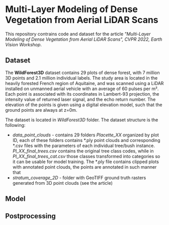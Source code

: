 # Multi-Layer Modeling of Dense Vegetation from Aerial LiDAR Scans

This repository contrains code and dataset for the article _"Multi-Layer Modeling of Dense Vegetation from Aerial LiDAR Scans", CVPR 2022, Earth Vision Workshop_.

## Dataset
The **WildForest3D** dataset contains 29 plots of dense forest, with 7 million 3D points and 2.1 million individual labels.
The study area is located in the heavily forested French region of Aquitaine, and was scanned using a LiDAR installed on unmanned aerial vehicle with an average of 60 pulses per m². Each point is associated with its coordinates in Lambert-93 projection, the intensity value of returned laser signal, and the echo return number. The elevation of the points is given using a digital elevation model, such that the ground points are always at z=0m.

The dataset is located in _WildForest3D_ folder. The dataset structure is the following:
* _data_point_clouds_ - contains 29 folders _Placette_XX_ organized by plot ID, each of these folders contains *.ply point clouds and corresponding *.csv files with the parameters of each individual tree/bush instance. _Pl_XX_final_trees.csv_ contains the original tree class codes, while in _Pl_XX_final_trees_cat.csv_ those classes transformed into categories so it can be usable for model training. The *.ply file contains clipped plots with annotated point clouds, the points are annotated in such manner that 
* _stratum_coverage_2D_ - folder with GeoTIFF ground truth rasters generated from 3D point clouds (see the article)


## Model

## Postprocessing
